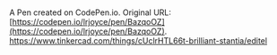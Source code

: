 # 

A Pen created on CodePen.io. Original URL: [https://codepen.io/lrjoyce/pen/BazqoOZ](https://codepen.io/lrjoyce/pen/BazqoOZ).
https://www.tinkercad.com/things/cUclrHTL66t-brilliant-stantia/editel

